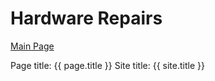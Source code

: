 # Hardware Repairs

[Main Page](Something/Whatnot)

Page title: {{ page.title }} 
Site title: {{ site.title }} 
